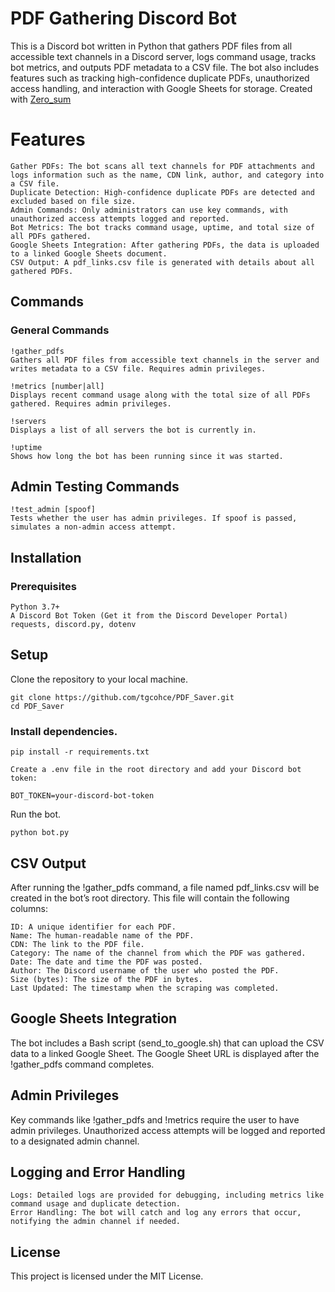 # PDF Gathering Discord Bot

This is a Discord bot written in Python that gathers PDF files from all accessible text channels in a Discord server, logs command usage, tracks bot metrics, and outputs PDF metadata to a CSV file. The bot also includes features such as tracking high-confidence duplicate PDFs, unauthorized access handling, and interaction with Google Sheets for storage. Created with [Zero_sum](https://github.com/ZeroSums)
# Features

    Gather PDFs: The bot scans all text channels for PDF attachments and logs information such as the name, CDN link, author, and category into a CSV file.
    Duplicate Detection: High-confidence duplicate PDFs are detected and excluded based on file size.
    Admin Commands: Only administrators can use key commands, with unauthorized access attempts logged and reported.
    Bot Metrics: The bot tracks command usage, uptime, and total size of all PDFs gathered.
    Google Sheets Integration: After gathering PDFs, the data is uploaded to a linked Google Sheets document.
    CSV Output: A pdf_links.csv file is generated with details about all gathered PDFs.

## Commands
### General Commands

    !gather_pdfs
    Gathers all PDF files from accessible text channels in the server and writes metadata to a CSV file. Requires admin privileges.

    !metrics [number|all]
    Displays recent command usage along with the total size of all PDFs gathered. Requires admin privileges.

    !servers
    Displays a list of all servers the bot is currently in.

    !uptime
    Shows how long the bot has been running since it was started.

## Admin Testing Commands

    !test_admin [spoof]
    Tests whether the user has admin privileges. If spoof is passed, simulates a non-admin access attempt.

## Installation
### Prerequisites

    Python 3.7+
    A Discord Bot Token (Get it from the Discord Developer Portal)
    requests, discord.py, dotenv

## Setup

Clone the repository to your local machine.

    git clone https://github.com/tgcohce/PDF_Saver.git  
    cd PDF_Saver

### Install dependencies.

    pip install -r requirements.txt

    Create a .env file in the root directory and add your Discord bot token:

    BOT_TOKEN=your-discord-bot-token

Run the bot.

    python bot.py

## CSV Output

After running the !gather_pdfs command, a file named pdf_links.csv will be created in the bot’s root directory. This file will contain the following columns:

    ID: A unique identifier for each PDF.
    Name: The human-readable name of the PDF.
    CDN: The link to the PDF file.
    Category: The name of the channel from which the PDF was gathered.
    Date: The date and time the PDF was posted.
    Author: The Discord username of the user who posted the PDF.
    Size (bytes): The size of the PDF in bytes.
    Last Updated: The timestamp when the scraping was completed.

## Google Sheets Integration

The bot includes a Bash script (send_to_google.sh) that can upload the CSV data to a linked Google Sheet. The Google Sheet URL is displayed after the !gather_pdfs command completes.
## Admin Privileges

Key commands like !gather_pdfs and !metrics require the user to have admin privileges. Unauthorized access attempts will be logged and reported to a designated admin channel.
## Logging and Error Handling

    Logs: Detailed logs are provided for debugging, including metrics like command usage and duplicate detection.
    Error Handling: The bot will catch and log any errors that occur, notifying the admin channel if needed.

## License

This project is licensed under the MIT License.
